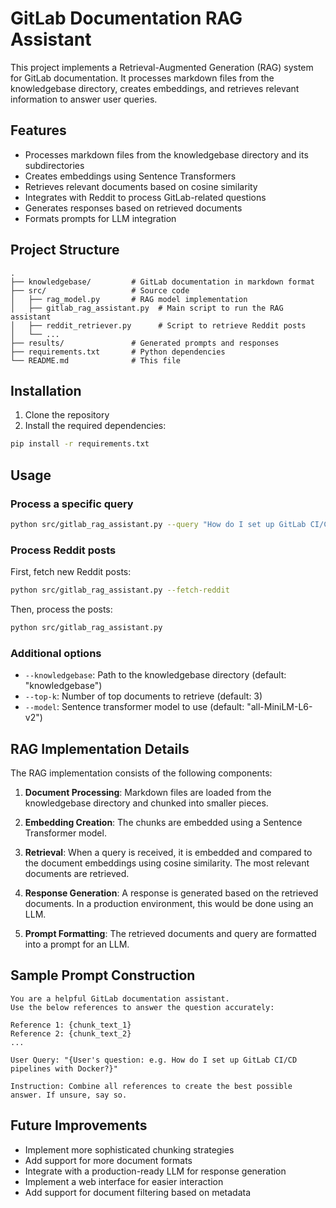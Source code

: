 # GitLab Documentation RAG Assistant

This project implements a Retrieval-Augmented Generation (RAG) system for GitLab documentation. It processes markdown files from the knowledgebase directory, creates embeddings, and retrieves relevant information to answer user queries.

## Features

- Processes markdown files from the knowledgebase directory and its subdirectories
- Creates embeddings using Sentence Transformers
- Retrieves relevant documents based on cosine similarity
- Integrates with Reddit to process GitLab-related questions
- Generates responses based on retrieved documents
- Formats prompts for LLM integration

## Project Structure

```
.
├── knowledgebase/         # GitLab documentation in markdown format
├── src/                   # Source code
│   ├── rag_model.py       # RAG model implementation
│   ├── gitlab_rag_assistant.py  # Main script to run the RAG assistant
│   ├── reddit_retriever.py      # Script to retrieve Reddit posts
│   └── ...
├── results/               # Generated prompts and responses
├── requirements.txt       # Python dependencies
└── README.md              # This file
```

## Installation

1. Clone the repository
2. Install the required dependencies:

```bash
pip install -r requirements.txt
```

## Usage

### Process a specific query

```bash
python src/gitlab_rag_assistant.py --query "How do I set up GitLab CI/CD pipelines with Docker?"
```

### Process Reddit posts

First, fetch new Reddit posts:

```bash
python src/gitlab_rag_assistant.py --fetch-reddit
```

Then, process the posts:

```bash
python src/gitlab_rag_assistant.py
```

### Additional options

- `--knowledgebase`: Path to the knowledgebase directory (default: "knowledgebase")
- `--top-k`: Number of top documents to retrieve (default: 3)
- `--model`: Sentence transformer model to use (default: "all-MiniLM-L6-v2")

## RAG Implementation Details

The RAG implementation consists of the following components:

1. **Document Processing**: Markdown files are loaded from the knowledgebase directory and chunked into smaller pieces.

2. **Embedding Creation**: The chunks are embedded using a Sentence Transformer model.

3. **Retrieval**: When a query is received, it is embedded and compared to the document embeddings using cosine similarity. The most relevant documents are retrieved.

4. **Response Generation**: A response is generated based on the retrieved documents. In a production environment, this would be done using an LLM.

5. **Prompt Formatting**: The retrieved documents and query are formatted into a prompt for an LLM.

## Sample Prompt Construction

```
You are a helpful GitLab documentation assistant. 
Use the below references to answer the question accurately:

Reference 1: {chunk_text_1}
Reference 2: {chunk_text_2}
...

User Query: "{User's question: e.g. How do I set up GitLab CI/CD pipelines with Docker?}"

Instruction: Combine all references to create the best possible answer. If unsure, say so.
```

## Future Improvements

- Implement more sophisticated chunking strategies
- Add support for more document formats
- Integrate with a production-ready LLM for response generation
- Implement a web interface for easier interaction
- Add support for document filtering based on metadata
